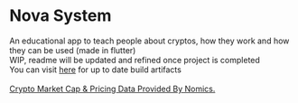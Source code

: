 # Nova System
 An educational app to teach people about cryptos, how they work and how they can be used (made in flutter) <br>
 WIP, readme will be updated and refined once project is completed <br>
 You can visit [here](https://nightly.link/The-NOVA-System/nova_app/workflows/flutter/main) for up to date build artifacts
<br><br>
[Crypto Market Cap & Pricing Data Provided By Nomics.](https://nomics.com/)

